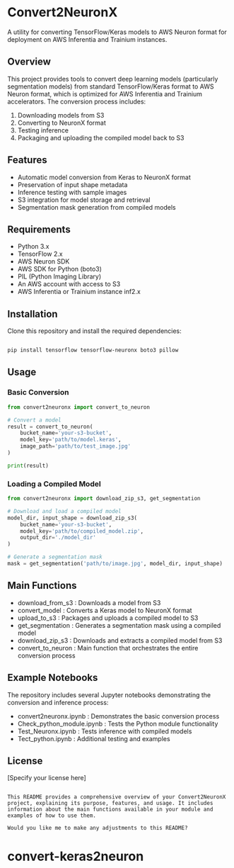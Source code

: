 # Convert2NeuronX

A utility for converting TensorFlow/Keras models to AWS Neuron format for deployment on AWS Inferentia and Trainium instances.

## Overview

This project provides tools to convert deep learning models (particularly segmentation models) from standard TensorFlow/Keras format to AWS Neuron format, which is optimized for AWS Inferentia and Trainium accelerators. The conversion process includes:

1. Downloading models from S3
2. Converting to NeuronX format
3. Testing inference
4. Packaging and uploading the compiled model back to S3

## Features

- Automatic model conversion from Keras to NeuronX format
- Preservation of input shape metadata
- Inference testing with sample images
- S3 integration for model storage and retrieval
- Segmentation mask generation from compiled models

## Requirements

- Python 3.x
- TensorFlow 2.x
- AWS Neuron SDK
- AWS SDK for Python (boto3)
- PIL (Python Imaging Library)
- An AWS account with access to S3
- AWS Inferentia or Trainium instance inf2.x

## Installation

Clone this repository and install the required dependencies:

```bash

pip install tensorflow tensorflow-neuronx boto3 pillow
```

## Usage
### Basic Conversion
```python
from convert2neuronx import convert_to_neuron

# Convert a model
result = convert_to_neuron(
    bucket_name='your-s3-bucket',
    model_key='path/to/model.keras',
    image_path='path/to/test_image.jpg'
)

print(result)
```
### Loading a Compiled Model

```python
from convert2neuronx import download_zip_s3, get_segmentation

# Download and load a compiled model
model_dir, input_shape = download_zip_s3(
    bucket_name='your-s3-bucket',
    model_key='path/to/compiled_model.zip',
    output_dir='./model_dir'
)

# Generate a segmentation mask
mask = get_segmentation('path/to/image.jpg', model_dir, input_shape)
```
## Main Functions
- download_from_s3 : Downloads a model from S3
- convert_model : Converts a Keras model to NeuronX format
- upload_to_s3 : Packages and uploads a compiled model to S3
- get_segmentation : Generates a segmentation mask using a compiled model
- download_zip_s3 : Downloads and extracts a compiled model from S3
- convert_to_neuron : Main function that orchestrates the entire conversion process
## Example Notebooks
The repository includes several Jupyter notebooks demonstrating the conversion and inference process:

- convert2neuronx.ipynb : Demonstrates the basic conversion process
- Check_python_module.ipynb : Tests the Python module functionality
- Test_Neuronx.ipynb : Tests inference with compiled models
- Tect_python.ipynb : Additional testing and examples
## License
[Specify your license here]
```plaintext

This README provides a comprehensive overview of your Convert2NeuronX project, explaining its purpose, features, and usage. It includes information about the main functions available in your module and examples of how to use them.

Would you like me to make any adjustments to this README?
```
# convert-keras2neuron
